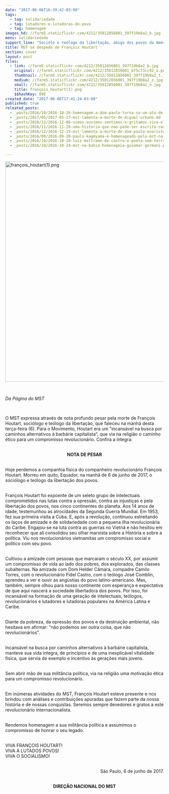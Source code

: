 ```yaml
---
date: "2017-06-06T16:39:42-03:00"
tags:
  - tag: solidariedade
  - tag: lutadores-e-lutadoras-do-povo
  - tag: homenagem
images_hd: //farm5.staticflickr.com/4212/35012856001_397f19b8a2_b.jpg
menu: solidariedade
support_line: "Sociólo e teólogo da libertação, amigo dos povos da América Latina e Caribe, faleceu nesta terça (6)."
title: MST se despede de François Houtart
section: cover
layout: post
files:
  - link: //farm5.staticflickr.com/4212/35012856001_397f19b8a2_b.jpg
    original: //farm5.staticflickr.com/4212/35012856001_b75c73cc92_o.png
    thumbnail: //farm5.staticflickr.com/4212/35012856001_397f19b8a2_t.jpg
    medium: //farm5.staticflickr.com/4212/35012856001_397f19b8a2_z.jpg
    small: //farm5.staticflickr.com/4212/35012856001_397f19b8a2_n.jpg
    title: françois_houtart(1).png
    $$hashKey: 09E
created_date: "2017-06-06T17:41:24-03:00"
published: true
releated_posts:
  - _posts/2016/10/2016-10-26-homenagem-a-dom-paulo-torna-se-um-ato-de-resistencia-a-temer.md
  - _posts/2017/05/2017-05-27-mst-lamenta-a-morte-de-miguel-urbano.md
  - _posts/2016/12/2016-12-06-vimos-ouvimos-sentimos-e-gritamos-viva-el-comandante-fidel.md
  - _posts/2016/11/2016-11-26-uma-historia-que-nao-pode-ser-escrita-com-palavras.md
  - _posts/2016/12/2016-12-15-mst-lamenta-a-morte-de-dom-paulo-evaristo-arns.md
  - _posts/2016/09/2016-09-20-paulo-kageyama-e-homenageado-pelo-mst-na-escola-florestan-fernandes.md
  - _posts/2016/10/2016-10-10-luiz-beltrame-de-castro-o-poeta-sem-terra.md
  - _posts/2016/10/2016-10-24-mst-na-bahia-homenageia-guiomar-germani-pela-contribuicao-na-luta-popular.md

---
```

<p><img alt="françois_houtart(1).png" height="700" src="//farm5.staticflickr.com/4212/35012856001_397f19b8a2_b.jpg" width="539" /></p>

<p>&nbsp;</p>

<p><em>Da P&aacute;gina do MST</em></p>

<p>&nbsp;</p>

<p>O MST expressa atrav&eacute;s de nota profundo pesar pela morte de Fran&ccedil;ois Houtart, soci&oacute;logo e te&oacute;logo da liberta&ccedil;&atilde;o, que faleceu na manh&atilde; desta ter&ccedil;a-feira (6). Para o Movimento, Houtart era um &quot;incans&aacute;vel na busca por caminhos alternativos &agrave; barb&aacute;rie capitalista&quot;, que via na religi&atilde;o o caminho &eacute;tico para um compromisso revolucion&aacute;rio. Confira a &iacute;ntegra:</p>

<p style="text-align: center;"><br />
<strong>NOTA DE PESAR</strong></p>

<p><br />
Hoje perdemos a companhia f&iacute;sica do companheiro revolucion&aacute;rio Fran&ccedil;ois Houtart. Morreu em quito, Equador, na manh&atilde; de 6 de junho de 2017, o soci&oacute;logo e te&oacute;logo da liberta&ccedil;&atilde;o dos povos.</p>

<p><br />
Fran&ccedil;ois Houtart foi expoente de um seleto grupo de intelectuais comprometidos nas lutas contra a opress&atilde;o, contra as injusti&ccedil;as e pela liberta&ccedil;&atilde;o dos povos, nos cinco continentes do planeta. Aos 14 anos de idade, testemunhou as atrocidades da Segunda Guerra Mundial. Em 1953, fez sua primeira visita a Cuba. E, ap&oacute;s a revolu&ccedil;&atilde;o, continuou estreitando os la&ccedil;os de amizade e de solidariedade com a pequena ilha revolucion&aacute;ria do Caribe. Engajou-se na luta contra as guerras no Vietn&atilde; e n&atilde;o hesitou em reconhecer que ali consolidou seu olhar marxista sobre a Hist&oacute;ria e sobre a pol&iacute;tica. Viu nos revolucion&aacute;rios vietnamitas um compromisso social e pol&iacute;tico com seu povo.</p>

<p><br />
Cultivou a amizade com pessoas que marcaram o s&eacute;culo XX, por assumir um compromisso de vida ao lado dos pobres, dos explorados, das classes subalternas. Na amizade com Dom Helder C&acirc;mara, compadre Camilo Torres, com o revolucion&aacute;rio Fidel Castro, com o te&oacute;logo Jos&eacute; Comblin, aprendeu a ver e ouvir as ang&uacute;stias do povo latino-americano. Mas, tamb&eacute;m, sempre olhou para nosso continente com esperan&ccedil;a e expectativa de que aqui nascer&aacute; a sociedade libertadora dos povos. Por isso, foi incans&aacute;vel na forma&ccedil;&atilde;o de uma gera&ccedil;&atilde;o de intelectuais, te&oacute;logos, revolucion&aacute;rios e lutadores e lutadoras populares na Am&eacute;rica Latina e Caribe.</p>

<p><br />
Diante da pobreza, da opress&atilde;o dos povos e da destrui&ccedil;&atilde;o ambiental, n&atilde;o hesitava em afirmar: &quot;n&atilde;o podemos ser outra coisa, que n&atilde;o revolucion&aacute;rios&quot;.</p>

<p><br />
Incans&aacute;vel na busca por caminhos alternativos &agrave; barb&aacute;rie capitalista, manteve sua vida &iacute;ntegra, de princ&iacute;pios e de uma inexplic&aacute;vel vitalidade f&iacute;sica, que servia de exemplo e incentivo &agrave;s gera&ccedil;&otilde;es mais jovens.</p>

<p><br />
Sem abrir m&atilde;o de sua milit&acirc;ncia pol&iacute;tica, via na religi&atilde;o uma motiva&ccedil;&atilde;o &eacute;tica para um compromisso revolucion&aacute;rio.</p>

<p><br />
Em in&uacute;meras atividades do MST, Fran&ccedil;ois Houtart esteve presente e nos brindou com an&aacute;lises e contribui&ccedil;&otilde;es apuradas que fazem parte da nossa hist&oacute;ria e de nossas conquistas. Seremos sempre devedores e gratos a este revolucion&aacute;rio internacionalista.</p>

<p><br />
Rendemos homenagem a sua milit&acirc;ncia pol&iacute;tica e assumimos o compromisso de honrar o seu legado.</p>

<p><br />
VIVA FRAN&Ccedil;OIS HOUTART!<br />
VIVA A LUTADOS POVOS!<br />
VIVA O SOCIALISMO!</p>

<p style="text-align: right;"><br />
S&atilde;o Paulo, 6 de junho de 2017.</p>

<p style="text-align: center;"><br />
<strong>DIRE&Ccedil;&Atilde;O NACIONAL DO MST</strong></p>
